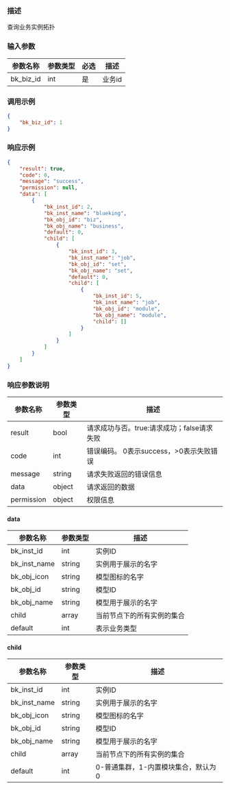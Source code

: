 ### 描述

查询业务实例拓扑

### 输入参数

| 参数名称                | 参数类型   | 必选 | 描述                                             |
|---------------------|--------|----|------------------------------------------------|
| bk_biz_id           | int    | 是  | 业务id                                           |

### 调用示例

```json
{
    "bk_biz_id": 1
}
```

### 响应示例

```json
{
    "result": true,
    "code": 0,
    "message": "success",
    "permission": null,
    "data": [
        {
            "bk_inst_id": 2,
            "bk_inst_name": "blueking",
            "bk_obj_id": "biz",
            "bk_obj_name": "business",
            "default": 0,
            "child": [
                {
                    "bk_inst_id": 3,
                    "bk_inst_name": "job",
                    "bk_obj_id": "set",
                    "bk_obj_name": "set",
                    "default": 0,
                    "child": [
                        {
                            "bk_inst_id": 5,
                            "bk_inst_name": "job",
                            "bk_obj_id": "module",
                            "bk_obj_name": "module",
                            "child": []
                        }
                    ]
                }
            ]
        }
    ]
}
```

### 响应参数说明

| 参数名称       | 参数类型   | 描述                         |
|------------|--------|----------------------------|
| result     | bool   | 请求成功与否。true:请求成功；false请求失败 |
| code       | int    | 错误编码。 0表示success，>0表示失败错误  |
| message    | string | 请求失败返回的错误信息                |
| data       | object | 请求返回的数据                    |
| permission | object | 权限信息                       |

#### data

| 参数名称         | 参数类型   | 描述            |
|--------------|--------|---------------|
| bk_inst_id   | int    | 实例ID          |
| bk_inst_name | string | 实例用于展示的名字     |
| bk_obj_icon  | string | 模型图标的名字       |
| bk_obj_id    | string | 模型ID          |
| bk_obj_name  | string | 模型用于展示的名字     |
| child        | array  | 当前节点下的所有实例的集合 |
| default      | int    | 表示业务类型        |

#### child

| 参数名称         | 参数类型   | 描述                   |
|--------------|--------|----------------------|
| bk_inst_id   | int    | 实例ID                 |
| bk_inst_name | string | 实例用于展示的名字            |
| bk_obj_icon  | string | 模型图标的名字              |
| bk_obj_id    | string | 模型ID                 |
| bk_obj_name  | string | 模型用于展示的名字            |
| child        | array  | 当前节点下的所有实例的集合        |
| default      | int    | 0-普通集群，1-内置模块集合，默认为0 |

